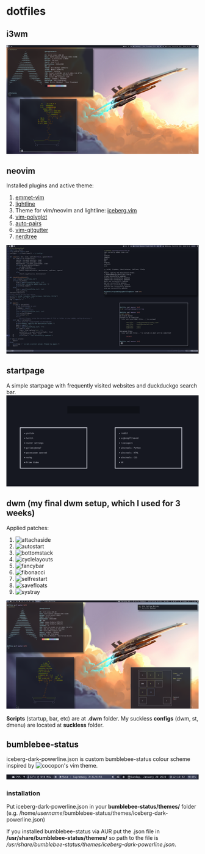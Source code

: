 # dotfiles

## i3wm
![Screenshot](i3scrot.png)

## neovim

Installed plugins and active theme:

1. [emmet-vim](https://github.com/mattn/emmet-vim)
2. [lightline](https://github.com/itchyny/lightline.vim)
3. Theme for vim/neovim and lightline: [iceberg.vim](https://github.com/cocopon/iceberg.vim)
4. [vim-polyglot](https://github.com/sheerun/vim-polyglot)
5. [auto-pairs](https://github.com/jiangmiao/auto-pairs)
6. [vim-gitgutter](https://github.com/airblade/vim-gitgutter)
7. [nerdtree](https://github.com/scrooloose/nerdtree)

![screenshot](nvimscrot.png)

## startpage

A simple startpage with frequently visited websites and duckduckgo search bar.
![startpage](startpage/startpagescrot.png)

## dwm (my final dwm setup, which I used for 3 weeks)
Applied patches:

1. ![attachaside](https://dwm.suckless.org/patches/attachaside/)
2. ![autostart](https://dwm.suckless.org/patches/autostart/)
3. ![bottomstack](https://dwm.suckless.org/patches/bottomstack/)
4. ![cyclelayouts](https://dwm.suckless.org/patches/cyclelayouts/)
5. ![fancybar](https://dwm.suckless.org/patches/fancybar/)
6. ![fibonacci](https://dwm.suckless.org/patches/fibonacci/)
7. ![selfrestart](https://dwm.suckless.org/patches/selfrestart/)
8. ![savefloats](https://dwm.suckless.org/patches/save_floats/)
9. ![systray](https://dwm.suckless.org/patches/systray/)

![screenshot](dwmscrot.png)

**Scripts** (startup, bar, etc) are at **.dwm** folder. My suckless **configs** (dwm, st, dmenu) are located at **suckless** folder.

## bumblebee-status

iceberg-dark-powerline.json is custom bumblebee-status colour scheme inspired by ![cocopon's vim theme](https://github.com/cocopon/iceberg.vim).

![theme](iceberg-dark-powerline.png)

### installation

Put iceberg-dark-powerline.json in your **bumblebee-status/themes/** folder (e.g. /home/*username*/bumblebee-status/themes/iceberg-dark-powerline.json)

If you installed bumblebee-status via AUR put the .json file in **/usr/share/bumblebee-status/themes/** so path to the file is */usr/share/bumblebee-status/themes/iceberg-dark-powerline.json*.

